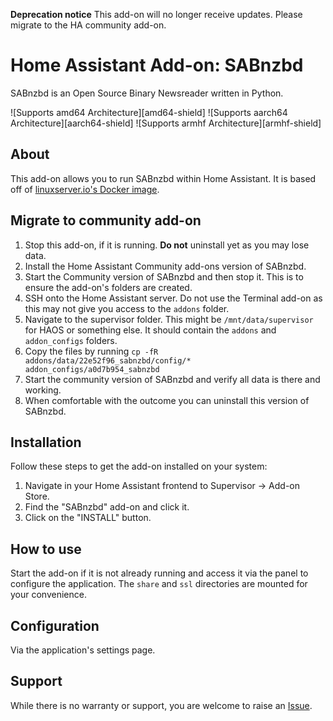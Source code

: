 **Deprecation notice** This add-on will no longer receive updates. Please migrate to the HA community add-on.

# Home Assistant Add-on: SABnzbd

SABnzbd is an Open Source Binary Newsreader written in Python.

![Supports amd64 Architecture][amd64-shield] ![Supports aarch64 Architecture][aarch64-shield] ![Supports armhf Architecture][armhf-shield]

## About

This add-on allows you to run SABnzbd within Home Assistant. It is based off of [linuxserver.io's Docker image](https://github.com/linuxserver/docker-sabnzbd).

## Migrate to community add-on

1. Stop this add-on, if it is running. **Do not** uninstall yet as you may lose data.
2. Install the Home Assistant Community add-ons version of SABnzbd.
3. Start the Community version of SABnzbd and then stop it. This is to ensure the add-on's folders are created.
4. SSH onto the Home Assistant server. Do not use the Terminal add-on as this may not give you access to the `addons` folder.
5. Navigate to the supervisor folder. This might be `/mnt/data/supervisor` for HAOS or something else. It should contain the `addons` and `addon_configs` folders.
6. Copy the files by running `cp -fR addons/data/22e52f96_sabnzbd/config/* addon_configs/a0d7b954_sabnzbd`
7. Start the community version of SABnzbd and verify all data is there and working.
8. When comfortable with the outcome you can uninstall this version of SABnzbd.

## Installation

Follow these steps to get the add-on installed on your system:

1. Navigate in your Home Assistant frontend to Supervisor -> Add-on Store.
2. Find the "SABnzbd" add-on and click it.
3. Click on the "INSTALL" button.

## How to use

Start the add-on if it is not already running and access it via the panel to configure the application. The `share` and `ssl` directories are mounted for your convenience.

## Configuration

Via the application's settings page.

## Support

While there is no warranty or support, you are welcome to raise an [Issue](https://github.com/evilmarty/hassio-addons/issues).
